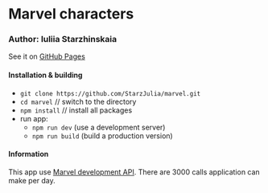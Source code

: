 # Marvel characters

### Author: Iuliia Starzhinskaia
See it on [GitHub Pages](https://starzjulia.github.io/marvel)

#### Installation & building
- `git clone https://github.com/StarzJulia/marvel.git`
- `cd marvel`     // switch to the directory
- `npm install`   // install all packages
- run app:
    - `npm run dev` (use a development server)
    - `npm run build` (build a production version)


#### Information
This app use [Marvel development API](https://developer.marvel.com/docs#!/public/getCreatorCollection_get_0). There are 3000 calls application can make per day.


